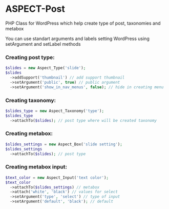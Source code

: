 ASPECT-Post
===========
PHP Class for WordPress which help create type of post, taxonomies and metabox

You can use standart arguments and labels setting WordPress using setArgument and setLabel methods

### Creating post type: ###
```php
$slides = new Aspect_Type('slide');
$slides
  ->addSupport('thumbnail') // add support thumbnail
  ->setArgument('public', true) // public argument
  ->setArgument('show_in_nav_menus', false); // hide in creating menu
```
### Creating taxonomy: ###
```php
$slides_type = new Aspect_Taxonomy('type');
$slides_type
  ->attachTo($slides); // post type where will be created taxonomy
```

### Creating metabox: ###
```php
$slides_settings = new Aspect_Box('slide setting');
$slides_settings
  ->attachTo($slides); // post type
```

### Creating metabox input: ###
```php
$text_color = new Aspect_Input('text color');
$text_color
  ->attachTo($slides_settings) // metabox
  ->attach('white', 'black') // values for select
  ->setArgument('type', 'select') // type of input
  ->setArgument('default', 'black'); // default
```
